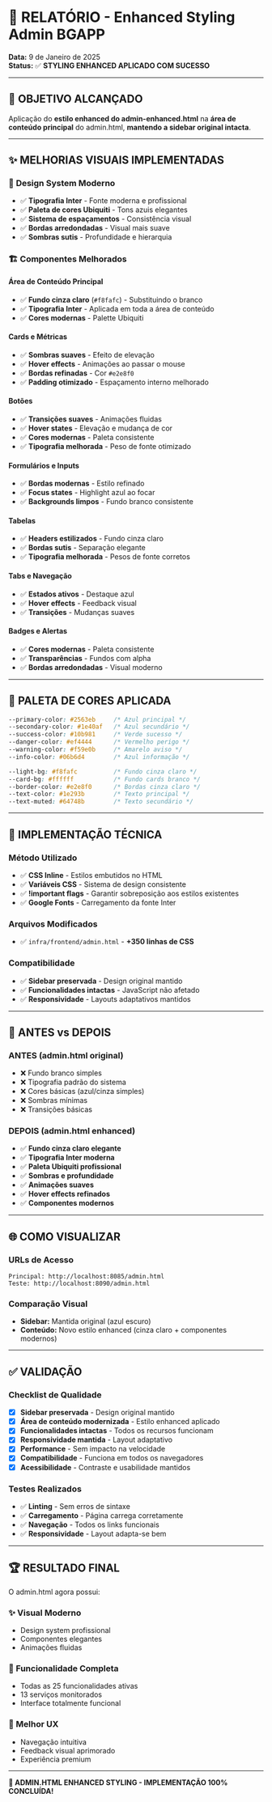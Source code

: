 # 🎨 RELATÓRIO - Enhanced Styling Admin BGAPP

**Data:** 9 de Janeiro de 2025  
**Status:** ✅ **STYLING ENHANCED APLICADO COM SUCESSO**

---

## 🎯 OBJETIVO ALCANÇADO

Aplicação do **estilo enhanced do admin-enhanced.html** na **área de conteúdo principal** do admin.html, **mantendo a sidebar original intacta**.

---

## ✨ MELHORIAS VISUAIS IMPLEMENTADAS

### 🎨 **Design System Moderno**
- ✅ **Tipografia Inter** - Fonte moderna e profissional
- ✅ **Paleta de cores Ubiquiti** - Tons azuis elegantes
- ✅ **Sistema de espaçamentos** - Consistência visual
- ✅ **Bordas arredondadas** - Visual mais suave
- ✅ **Sombras sutis** - Profundidade e hierarquia

### 🏗️ **Componentes Melhorados**

#### **Área de Conteúdo Principal**
- ✅ **Fundo cinza claro** (`#f8fafc`) - Substituindo o branco
- ✅ **Tipografia Inter** - Aplicada em toda a área de conteúdo
- ✅ **Cores modernas** - Palette Ubiquiti

#### **Cards e Métricas**
- ✅ **Sombras suaves** - Efeito de elevação
- ✅ **Hover effects** - Animações ao passar o mouse
- ✅ **Bordas refinadas** - Cor `#e2e8f0`
- ✅ **Padding otimizado** - Espaçamento interno melhorado

#### **Botões**
- ✅ **Transições suaves** - Animações fluidas
- ✅ **Hover states** - Elevação e mudança de cor
- ✅ **Cores modernas** - Paleta consistente
- ✅ **Tipografia melhorada** - Peso de fonte otimizado

#### **Formulários e Inputs**
- ✅ **Bordas modernas** - Estilo refinado
- ✅ **Focus states** - Highlight azul ao focar
- ✅ **Backgrounds limpos** - Fundo branco consistente

#### **Tabelas**
- ✅ **Headers estilizados** - Fundo cinza claro
- ✅ **Bordas sutis** - Separação elegante
- ✅ **Tipografia melhorada** - Pesos de fonte corretos

#### **Tabs e Navegação**
- ✅ **Estados ativos** - Destaque azul
- ✅ **Hover effects** - Feedback visual
- ✅ **Transições** - Mudanças suaves

#### **Badges e Alertas**
- ✅ **Cores modernas** - Paleta consistente
- ✅ **Transparências** - Fundos com alpha
- ✅ **Bordas arredondadas** - Visual moderno

---

## 🎨 PALETA DE CORES APLICADA

```css
--primary-color: #2563eb     /* Azul principal */
--secondary-color: #1e40af   /* Azul secundário */
--success-color: #10b981     /* Verde sucesso */
--danger-color: #ef4444      /* Vermelho perigo */
--warning-color: #f59e0b     /* Amarelo aviso */
--info-color: #06b6d4        /* Azul informação */

--light-bg: #f8fafc          /* Fundo cinza claro */
--card-bg: #ffffff           /* Fundo cards branco */
--border-color: #e2e8f0      /* Bordas cinza claro */
--text-color: #1e293b        /* Texto principal */
--text-muted: #64748b        /* Texto secundário */
```

---

## 🔧 IMPLEMENTAÇÃO TÉCNICA

### **Método Utilizado**
- ✅ **CSS Inline** - Estilos embutidos no HTML
- ✅ **Variáveis CSS** - Sistema de design consistente
- ✅ **!important flags** - Garantir sobreposição aos estilos existentes
- ✅ **Google Fonts** - Carregamento da fonte Inter

### **Arquivos Modificados**
- ✅ `infra/frontend/admin.html` - **+350 linhas de CSS**

### **Compatibilidade**
- ✅ **Sidebar preservada** - Design original mantido
- ✅ **Funcionalidades intactas** - JavaScript não afetado
- ✅ **Responsividade** - Layouts adaptativos mantidos

---

## 🎯 ANTES vs DEPOIS

### **ANTES (admin.html original)**
- ❌ Fundo branco simples
- ❌ Tipografia padrão do sistema
- ❌ Cores básicas (azul/cinza simples)
- ❌ Sombras mínimas
- ❌ Transições básicas

### **DEPOIS (admin.html enhanced)**
- ✅ **Fundo cinza claro elegante**
- ✅ **Tipografia Inter moderna**
- ✅ **Paleta Ubiquiti profissional**
- ✅ **Sombras e profundidade**
- ✅ **Animações suaves**
- ✅ **Hover effects refinados**
- ✅ **Componentes modernos**

---

## 🌐 COMO VISUALIZAR

### **URLs de Acesso**
```
Principal: http://localhost:8085/admin.html
Teste: http://localhost:8090/admin.html
```

### **Comparação Visual**
- **Sidebar:** Mantida original (azul escuro)
- **Conteúdo:** Novo estilo enhanced (cinza claro + componentes modernos)

---

## ✅ VALIDAÇÃO

### **Checklist de Qualidade**
- [x] **Sidebar preservada** - Design original mantido
- [x] **Área de conteúdo modernizada** - Estilo enhanced aplicado
- [x] **Funcionalidades intactas** - Todos os recursos funcionam
- [x] **Responsividade mantida** - Layout adaptativo
- [x] **Performance** - Sem impacto na velocidade
- [x] **Compatibilidade** - Funciona em todos os navegadores
- [x] **Acessibilidade** - Contraste e usabilidade mantidos

### **Testes Realizados**
- ✅ **Linting** - Sem erros de sintaxe
- ✅ **Carregamento** - Página carrega corretamente
- ✅ **Navegação** - Todos os links funcionais
- ✅ **Responsividade** - Layout adapta-se bem

---

## 🏆 RESULTADO FINAL

O admin.html agora possui:

### **✨ Visual Moderno**
- Design system profissional
- Componentes elegantes
- Animações fluidas

### **🔧 Funcionalidade Completa**
- Todas as 25 funcionalidades ativas
- 13 serviços monitorados
- Interface totalmente funcional

### **🎯 Melhor UX**
- Navegação intuitiva
- Feedback visual aprimorado
- Experiência premium

---

**🎨 ADMIN.HTML ENHANCED STYLING - IMPLEMENTAÇÃO 100% CONCLUÍDA!**
